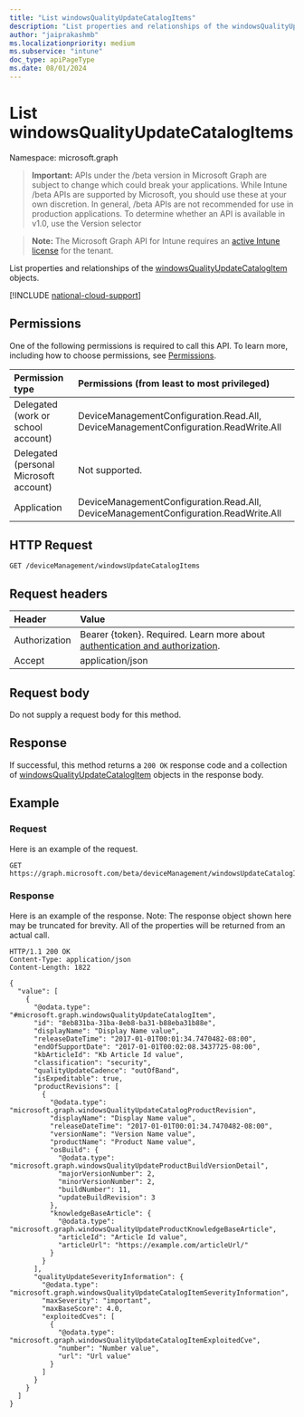 ```yaml
---
title: "List windowsQualityUpdateCatalogItems"
description: "List properties and relationships of the windowsQualityUpdateCatalogItem objects."
author: "jaiprakashmb"
ms.localizationpriority: medium
ms.subservice: "intune"
doc_type: apiPageType
ms.date: 08/01/2024
---
```


# List windowsQualityUpdateCatalogItems

Namespace: microsoft.graph

> **Important:** APIs under the /beta version in Microsoft Graph are subject to change which could break your applications. While Intune /beta APIs are supported by Microsoft, you should use these at your own discretion. In general, /beta APIs are not recommended for use in production applications. To determine whether an API is available in v1.0, use the Version selector

> **Note:** The Microsoft Graph API for Intune requires an [active Intune license](https://go.microsoft.com/fwlink/?linkid=839381) for the tenant.

List properties and relationships of the [windowsQualityUpdateCatalogItem](../resources/intune-softwareupdate-windowsqualityupdatecatalogitem.md) objects.

[!INCLUDE [national-cloud-support](../../includes/all-clouds.md)]

## Permissions
One of the following permissions is required to call this API. To learn more, including how to choose permissions, see [Permissions](/graph/permissions-reference).

|Permission type|Permissions (from least to most privileged)|
|:---|:---|
|Delegated (work or school account)|DeviceManagementConfiguration.Read.All, DeviceManagementConfiguration.ReadWrite.All|
|Delegated (personal Microsoft account)|Not supported.|
|Application|DeviceManagementConfiguration.Read.All, DeviceManagementConfiguration.ReadWrite.All|

## HTTP Request
<!-- {
  "blockType": "ignored"
}
-->
``` http
GET /deviceManagement/windowsUpdateCatalogItems
```

## Request headers
|Header|Value|
|:---|:---|
|Authorization|Bearer {token}. Required. Learn more about [authentication and authorization](/graph/auth/auth-concepts).|
|Accept|application/json|

## Request body
Do not supply a request body for this method.

## Response
If successful, this method returns a `200 OK` response code and a collection of [windowsQualityUpdateCatalogItem](../resources/intune-softwareupdate-windowsqualityupdatecatalogitem.md) objects in the response body.

## Example

### Request
Here is an example of the request.
``` http
GET https://graph.microsoft.com/beta/deviceManagement/windowsUpdateCatalogItems
```

### Response
Here is an example of the response. Note: The response object shown here may be truncated for brevity. All of the properties will be returned from an actual call.
``` http
HTTP/1.1 200 OK
Content-Type: application/json
Content-Length: 1822

{
  "value": [
    {
      "@odata.type": "#microsoft.graph.windowsQualityUpdateCatalogItem",
      "id": "8eb831ba-31ba-8eb8-ba31-b88eba31b88e",
      "displayName": "Display Name value",
      "releaseDateTime": "2017-01-01T00:01:34.7470482-08:00",
      "endOfSupportDate": "2017-01-01T00:02:08.3437725-08:00",
      "kbArticleId": "Kb Article Id value",
      "classification": "security",
      "qualityUpdateCadence": "outOfBand",
      "isExpeditable": true,
      "productRevisions": [
        {
          "@odata.type": "microsoft.graph.windowsQualityUpdateCatalogProductRevision",
          "displayName": "Display Name value",
          "releaseDateTime": "2017-01-01T00:01:34.7470482-08:00",
          "versionName": "Version Name value",
          "productName": "Product Name value",
          "osBuild": {
            "@odata.type": "microsoft.graph.windowsQualityUpdateProductBuildVersionDetail",
            "majorVersionNumber": 2,
            "minorVersionNumber": 2,
            "buildNumber": 11,
            "updateBuildRevision": 3
          },
          "knowledgeBaseArticle": {
            "@odata.type": "microsoft.graph.windowsQualityUpdateProductKnowledgeBaseArticle",
            "articleId": "Article Id value",
            "articleUrl": "https://example.com/articleUrl/"
          }
        }
      ],
      "qualityUpdateSeverityInformation": {
        "@odata.type": "microsoft.graph.windowsQualityUpdateCatalogItemSeverityInformation",
        "maxSeverity": "important",
        "maxBaseScore": 4.0,
        "exploitedCves": [
          {
            "@odata.type": "microsoft.graph.windowsQualityUpdateCatalogItemExploitedCve",
            "number": "Number value",
            "url": "Url value"
          }
        ]
      }
    }
  ]
}
```